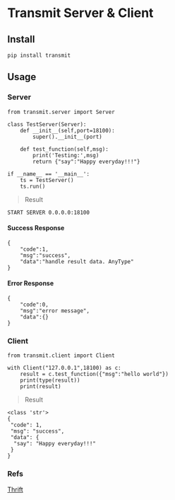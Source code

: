 # Transmit Server & Client

## Install
```
pip install transmit
```

## Usage

### Server
```
from transmit.server import Server

class TestServer(Server):
    def __init__(self,port=18100):
        super().__init__(port)

    def test_function(self,msg):
        print('Testing:',msg)
        return {"say":"Happy everyday!!!"}

if __name__ == '__main__':
    ts = TestServer()
    ts.run()

```
> Result

```shell
START SERVER 0.0.0.0:18100

```
#### Success Response
```
{
    "code":1,
    "msg":"success",
    "data":"handle result data. AnyType"
}
```
#### Error Response
```
{
    "code":0,
    "msg":"error message",
    "data":{}
}
```


### Client
```
from transmit.client import Client

with Client("127.0.0.1",18100) as c:
    result = c.test_function({"msg":"hello world"})
    print(type(result))
    print(result)

```
> Result

```shell
<class 'str'>
{
 "code": 1,
 "msg": "success",
 "data": {
  "say": "Happy everyday!!!"
 }
}
```

### Refs
[Thrift](https://thrift.apache.org/)
